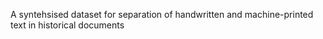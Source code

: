 A syntehsised dataset for separation of handwritten and machine-printed text in historical documents
